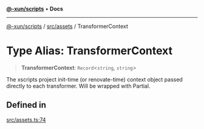 [**@-xun/scripts**](../../../README.md) • **Docs**

***

[@-xun/scripts](../../../README.md) / [src/assets](../README.md) / TransformerContext

# Type Alias: TransformerContext

> **TransformerContext**: `Record`\<`string`, `string`\>

The xscripts project init-time (or renovate-time) context object passed
directly to each transformer. Will be wrapped with Partial.

## Defined in

[src/assets.ts:74](https://github.com/Xunnamius/xscripts/blob/91915b63e10dd6449ad16f4202f487b34227194a/src/assets.ts#L74)

